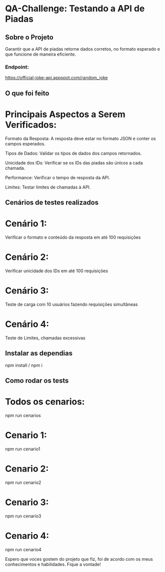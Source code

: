# QA-Challenge: Testando a API de Piadas

## Sobre o Projeto
Garantir que a API de piadas retorne dados corretos, no formato esperado e que funcione de maneira eficiente.

### Endpoint: 
https://official-joke-api.appspot.com/random_joke


## O que foi feito
# Principais Aspectos a Serem Verificados:
Formato da Resposta: A resposta deve estar no formato JSON e conter os campos esperados.

Tipos de Dados: Validar os tipos de dados dos campos retornados.

Unicidade dos IDs: Verificar se os IDs das piadas são únicos a cada chamada.

Performance: Verificar o tempo de resposta da API.

Limites: Testar limites de chamadas à API.

## Cenários de testes realizados
# Cenário 1:
Verificar o formato e conteúdo da resposta em até 100 requisições

# Cenário 2:
Verificar unicidade dos IDs em até 100 requisições

# Cenário 3:
Teste de carga com 10 usuários fazendo requisições simultâneas

# Cenário 4:
Teste de Limites, chamadas excessivas

## Instalar as dependias
npm install / npm i

## Como rodar os tests
# Todos os cenarios:
npm run cenarios

# Cenario 1:
npm run cenario1

# Cenario 2:
npm run cenario2

# Cenario 3:
npm run cenario3

# Cenario 4:
npm run cenario4


Espero que voces gostem do projeto que fiz, foi de acordo com os meus conhecimentos e habilidades. Fique a vontade!